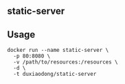 ## static-server

## Usage

```
docker run --name static-server \
  -p 80:8080 \
  -v /path/to/resources:/resources \
  -d \
  -t duxiaodong/static-server
```
